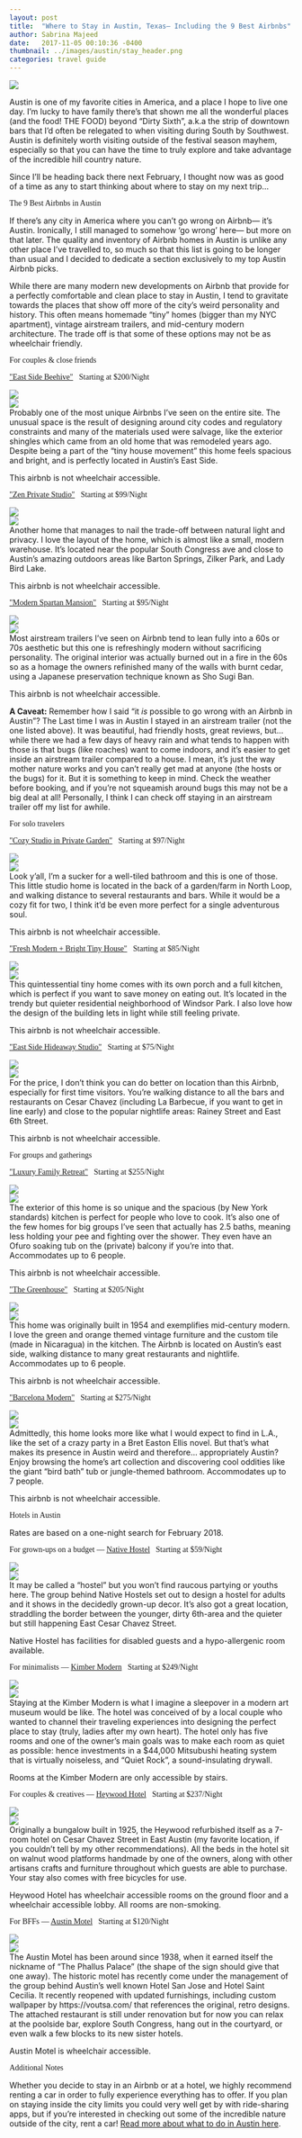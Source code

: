 ```yaml
---
layout: post
title:  "Where to Stay in Austin, Texas— Including the 9 Best Airbnbs"
author: Sabrina Majeed
date:   2017-11-05 00:10:36 -0400
thumbnail: ../images/austin/stay_header.png
categories: travel guide
---
```


![](../images/austin/stay_header.png)

Austin is one of my favorite cities in America, and a place I hope to live one day. I’m lucky to have family there’s that shown me all the wonderful places (and the food! THE FOOD) beyond “Dirty Sixth”, a.k.a the strip of downtown bars that I’d often be relegated to when visiting during South by Southwest. Austin is definitely worth visiting outside of the festival season mayhem, especially so that you can have the time to truly explore and take advantage of the incredible hill country nature.

Since I’ll be heading back there next February, I thought now was as good of a time as any to start thinking about where to stay on my next trip…

<p class="tc f2 mt5 mb2" style="font-family: 'Gilroy-ExtraBold'">The 9 Best Airbnbs in Austin</p>

<p>If there’s any city in America where you can’t go wrong on Airbnb— it’s Austin. Ironically, I still managed to somehow ‘go wrong’ here— but more on that later. The quality and inventory of Airbnb homes in Austin is unlike any other place I’ve travelled to, so much so that this list is going to be longer than usual and I decided to dedicate a section exclusively to my top Austin Airbnb picks.</p>

<p>While there are many modern new developments on Airbnb that provide for a perfectly comfortable and clean place to stay in Austin, I tend to gravitate towards the places that show off more of the city’s weird personality and history. This often means homemade “tiny” homes (bigger than my NYC apartment), vintage airstream trailers, and mid-century modern architecture. The trade off is that some of these options may not be as wheelchair friendly.</p>


<p class="tc f3 pt3 lh-title" style="font-family: 'Gilroy-ExtraBold'">For couples & close friends</p>
<p class="f4 pt3 lh-title" style="font-family: 'Gilroy-ExtraBold'"><a href="https://www.airbnb.com/rooms/5337141?wl_source=list&wl_id=87001568&role=wishlist_owner&adults=1&children=0&infants=0" target="_blank" class="link underline-hover orange">"East Side Beehive"</a><span class="f5 light-silver">&nbsp; &nbsp;Starting at $200/Night</span></p>
<div class="fl w-100 w-50-ns pr1-ns mb1 mb0-ns">
<img src="../images/austin/Beehive1.png">
</div>
<div class="fl w-100 w-50-ns pl1-ns mb3">
<img src="../images/austin/Beehive2.png">
</div>
Probably one of the most unique Airbnbs I’ve seen on the entire site. The unusual space is the result of designing around city codes and regulatory constraints and many of the materials used were salvage, like the exterior shingles which came from an old home that was remodeled years ago. Despite being a part of the “tiny house movement” this home feels spacious and bright, and is perfectly located in Austin’s East Side.
<p class="f6 i light-silver">This airbnb is not wheelchair accessible.</p>

<p class="f4 pt3 lh-title" style="font-family: 'Gilroy-ExtraBold'"><a href="https://www.airbnb.com/rooms/16157135?location=Austin%2C%20TX%2C%20United%20States&s=HUyE1DZH" target="_blank" class="link underline-hover orange">"Zen Private Studio"</a><span class="f5 light-silver">&nbsp; &nbsp;Starting at $99/Night</span></p>
<div class="fl w-100 w-50-ns pr1-ns mb1 mb0-ns">
<img src="../images/austin/Zen1.png">
</div>
<div class="fl w-100 w-50-ns pl1-ns mb3">
<img src="../images/austin/Zen2.png">
</div>
Another home that manages to nail the trade-off between natural light and privacy. I love the layout of the home, which is almost like a small, modern warehouse. It’s located near the popular South Congress ave and close to Austin’s amazing outdoors areas like Barton Springs, Zilker Park, and Lady Bird Lake.
<p class="f6 i light-silver">This airbnb is not wheelchair accessible.</p>

<p class="f4 pt3 lh-title" style="font-family: 'Gilroy-ExtraBold'"><a href="https://www.airbnb.com/rooms/5083004?location=Austin%2C%20TX%2C%20United%20States&s=HUyE1DZH" target="_blank" class="link underline-hover orange">"Modern Spartan Mansion"</a><span class="f5 light-silver">&nbsp; &nbsp;Starting at $95/Night</span></p>
<div class="fl w-100 w-50-ns pr1-ns mb1 mb0-ns">
<img src="../images/austin/Spartan1.png">
</div>
<div class="fl w-100 w-50-ns pl1-ns mb3">
<img src="../images/austin/Spartan2.png">
</div>
Most airstream trailers I’ve seen on Airbnb tend to lean fully into a 60s or 70s aesthetic but this one is refreshingly modern without sacrificing personality. The original interior was actually burned out in a fire in the 60s so as a homage the owners refinished many of the walls with burnt cedar, using a Japanese preservation technique known as Sho Sugi Ban.
<p class="f6 i light-silver">This airbnb is not wheelchair accessible.</p>
<p class="f6"><b>A Caveat:</b> Remember how I said “it <i>is</i> possible to go wrong with an Airbnb in Austin”? The Last time I was in Austin I stayed in an airstream trailer (not the one listed above). It was beautiful, had friendly hosts, great reviews, but… while there we had a few days of heavy rain and what tends to happen with those is that bugs (like roaches) want to come indoors, and it’s easier to get inside an airstream trailer compared to a house. I mean, it’s just the way mother nature works and you can’t really get mad at anyone (the hosts or the bugs) for it. But it is something to keep in mind. Check the weather before booking, and if you’re not squeamish around bugs this may not be a big deal at all! Personally, I think I can check off staying in an airstream trailer off my list for awhile.</p>

<p class="tc f3 pt4 lh-title" style="font-family: 'Gilroy-ExtraBold'">For solo travelers</p>
<p class="f4 pt3 lh-title" style="font-family: 'Gilroy-ExtraBold'"><a href="https://www.airbnb.com/rooms/15706510?location=Austin%2C%20TX%2C%20United%20States&s=HUyE1DZH" target="_blank" class="link underline-hover orange">"Cozy Studio in Private Garden"</a><span class="f5 light-silver">&nbsp; &nbsp;Starting at $97/Night</span></p>
<div class="fl w-100 w-50-ns pr1-ns mb1 mb0-ns">
<img src="../images/austin/Studio1.png">
</div>
<div class="fl w-100 w-50-ns pl1-ns mb3">
<img src="../images/austin/Studio2.png">
</div>
Look y’all, I’m a sucker for a well-tiled bathroom and this is one of those. This little studio home is located in the back of a garden/farm in North Loop, and walking distance to several restaurants and bars. While it would be a cozy fit for two, I think it’d be even more perfect for a single adventurous soul.
<p class="f6 i light-silver">This airbnb is not wheelchair accessible.</p>

<p class="f4 pt3 lh-title" style="font-family: 'Gilroy-ExtraBold'"><a href="https://www.airbnb.com/rooms/5171509?location=Austin%2C%20TX%2C%20United%20States&s=HUyE1DZH" target="_blank" class="link underline-hover orange">"Fresh Modern + Bright Tiny House"</a><span class="f5 light-silver">&nbsp; &nbsp;Starting at $85/Night</span></p>
<div class="fl w-100 w-50-ns pr1-ns mb1 mb0-ns">
<img src="../images/austin/Tinyhouse1.png">
</div>
<div class="fl w-100 w-50-ns pl1-ns mb3">
<img src="../images/austin/Tinyhouse2.png">
</div>
This quintessential tiny home comes with its own porch and a full kitchen, which is perfect if you want to save money on eating out. It’s located in the trendy but quieter residential neighborhood of Windsor Park. I also love how the design of the building lets in light while still feeling private.
<p class="f6 i light-silver">This airbnb is not wheelchair accessible.</p>

<p class="f4 pt3 lh-title" style="font-family: 'Gilroy-ExtraBold'"><a href="https://www.airbnb.com/rooms/6704541?wl_source=list&wl_id=87001568&role=wishlist_owner&adults=1&children=0&infants=0" target="_blank" class="link underline-hover orange">"East Side Hideaway Studio"</a><span class="f5 light-silver">&nbsp; &nbsp;Starting at $75/Night</span></p>
<div class="fl w-100 w-50-ns pr1-ns mb1 mb0-ns">
<img src="../images/austin/Hideaway1.png">
</div>
<div class="fl w-100 w-50-ns pl1-ns mb3">
<img src="../images/austin/Hideaway2.png">
</div>
For the price, I don’t think you can do better on location than this Airbnb, especially for first time visitors. You’re walking distance to all the bars and restaurants on Cesar Chavez (including La Barbecue, if you want to get in line early) and close to the popular nightlife areas: Rainey Street and East 6th Street.
<p class="f6 i light-silver">This airbnb is not wheelchair accessible.</p>

<p class="tc f3 pt4 lh-title" style="font-family: 'Gilroy-ExtraBold'">For groups and gatherings</p>
<p class="f4 pt3 lh-title" style="font-family: 'Gilroy-ExtraBold'"><a href="https://www.airbnb.com/rooms/14690262?location=Austin%2C%20TX%2C%20United%20States&children=0&infants=0&adults=5&guests=5&s=_Dvgl6oe" target="_blank" class="link underline-hover orange">"Luxury Family Retreat"</a><span class="f5 light-silver">&nbsp; &nbsp;Starting at $255/Night</span></p>
<div class="fl w-100 w-50-ns pr1-ns mb1 mb0-ns">
<img src="../images/austin/Family1.png">
</div>
<div class="fl w-100 w-50-ns pl1-ns mb3">
<img src="../images/austin/Family2.png">
</div>
The exterior of this home is so unique and the spacious (by New York standards) kitchen is perfect for people who love to cook. It’s also one of the few homes for big groups I’ve seen that actually has 2.5 baths, meaning less holding your pee and fighting over the shower. They even have an Ofuro soaking tub on the (private) balcony if you’re into that. Accommodates up to 6 people.
<p class="f6 i light-silver">This airbnb is not wheelchair accessible.</p>

<p class="f4 pt3 lh-title" style="font-family: 'Gilroy-ExtraBold'"><a href="https://www.airbnb.com/rooms/4351493?location=Austin%2C%20TX%2C%20United%20States&children=0&infants=0&adults=5&guests=5&s=_Dvgl6oe" target="_blank" class="link underline-hover orange">"The Greenhouse"</a><span class="f5 light-silver">&nbsp; &nbsp;Starting at $205/Night</span></p>
<div class="fl w-100 w-50-ns pr1-ns mb1 mb0-ns">
<img src="../images/austin/Greenhouse1.png">
</div>
<div class="fl w-100 w-50-ns pl1-ns mb3">
<img src="../images/austin/Greenhouse2.png">
</div>
This home was originally built in 1954 and exemplifies mid-century modern. I love the green and orange themed vintage furniture and the custom tile (made in Nicaragua) in the kitchen. The Airbnb is located on Austin’s east side, walking distance to many great restaurants and nightlife. Accommodates up to 6 people.
<p class="f6 i light-silver">This airbnb is not wheelchair accessible.</p>

<p class="f4 pt3 lh-title" style="font-family: 'Gilroy-ExtraBold'"><a href="https://www.airbnb.com/rooms/4545175?location=Austin%2C%20TX%2C%20United%20States&children=0&infants=0&adults=5&guests=5&s=_Dvgl6oe" target="_blank" class="link underline-hover orange">"Barcelona Modern"</a><span class="f5 light-silver">&nbsp; &nbsp;Starting at $275/Night</span></p>
<div class="fl w-100 w-50-ns pr1-ns mb1 mb0-ns">
<img src="../images/austin/Barcelona1.png">
</div>
<div class="fl w-100 w-50-ns pl1-ns mb3">
<img src="../images/austin/Barcelona2.png">
</div>
Admittedly, this home looks more like what I would expect to find in L.A., like the set of a crazy party in a Bret Easton Ellis novel. But that’s what makes its presence in Austin weird and therefore… appropriately Austin? Enjoy browsing the home’s art collection and discovering cool oddities like the giant “bird bath” tub or jungle-themed bathroom. Accommodates up to 7 people.
<p class="f6 i light-silver">This airbnb is not wheelchair accessible.</p>

<p class="tc f2 mt5 mb0" style="font-family: 'Gilroy-ExtraBold'">Hotels in Austin</p>
<p class="tc f6 light-silver i mb4">Rates are based on a one-night search for February 2018.</p>

<p class="f3 pt3 lh-title" style="font-family: 'Gilroy-ExtraBold'">For grown-ups on a budget — <a href="https://www.booking.com/hotel/us/native-hostels-austin.html" target="_blank" class="link underline-hover orange">Native Hostel</a><span class="f5 light-silver">&nbsp; &nbsp;Starting at $59/Night</span></p>
<div class="fl w-100 w-50-ns pr1-ns mb1 mb0-ns">
<img src="../images/austin/Native1.png">
</div>
<div class="fl w-100 w-50-ns pl1-ns mb3">
<img src="../images/austin/Native2.png">
</div>
It may be called a “hostel” but you won’t find raucous partying or youths here. The group behind Native Hostels set out to design a hostel for adults and it shows in the decidedly grown-up decor. It’s also got a great location, straddling the border between the younger, dirty 6th-area and the quieter but still happening East Cesar Chavez Street.
<p class="f6 i light-silver">Native Hostel has facilities for disabled guests and a hypo-allergenic room available.</p>

<p class="f3 pt3 lh-title" style="font-family: 'Gilroy-ExtraBold'">For minimalists — <a href="https://www.booking.com/hotel/us/kimber-modern.html" target="_blank" class="link underline-hover orange">Kimber Modern</a><span class="f5 light-silver">&nbsp; &nbsp;Starting at $249/Night</span></p>
<div class="fl w-100 w-50-ns pr1-ns mb1 mb0-ns">
<img src="../images/austin/Kimber1.png">
</div>
<div class="fl w-100 w-50-ns pl1-ns mb3">
<img src="../images/austin/Kimber2.png">
</div>
Staying at the Kimber Modern is what I imagine a sleepover in a modern art museum would be like. The hotel was conceived of by a local couple who wanted to channel their traveling experiences into designing the perfect place to stay (truly, ladies after my own heart). The hotel only has five rooms and one of the owner’s main goals was to make each room as quiet as possible: hence investments in a $44,000 Mitsubushi heating system that is virtually noiseless, and “Quiet Rock”, a sound-insulating drywall.
<p class="f6 i light-silver">Rooms at the Kimber Modern are only accessible by stairs.</p>

<p class="f3 pt3 lh-title" style="font-family: 'Gilroy-ExtraBold'">For couples & creatives — <a href="https://www.heywoodhotel.com/index.html" target="_blank" class="link underline-hover orange">Heywood Hotel</a><span class="f5 light-silver">&nbsp; &nbsp;Starting at $237/Night</span></p>
<div class="fl w-100 w-50-ns pr1-ns mb1 mb0-ns">
<img src="../images/austin/Heywood1.png">
</div>
<div class="fl w-100 w-50-ns pl1-ns mb3">
<img src="../images/austin/Heywood2.png">
</div>
Originally a bungalow built in 1925, the Heywood refurbished itself as a 7-room hotel on Cesar Chavez Street in East Austin (my favorite location, if you couldn’t tell by my other recommendations). All the beds in the hotel sit on walnut wood platforms handmade by one of the owners, along with other artisans crafts and furniture throughout which guests are able to purchase. Your stay also comes with free bicycles for use.
<p class="f6 i light-silver">Heywood Hotel has wheelchair accessible rooms on the ground floor and a wheelchair accessible lobby. All rooms are non-smoking.</p>

<p class="f3 pt3 lh-title" style="font-family: 'Gilroy-ExtraBold'">For BFFs — <a href="https://www.booking.com/hotel/us/austin-motel.html" target="_blank" class="link underline-hover orange">Austin Motel</a><span class="f5 light-silver">&nbsp; &nbsp;Starting at $120/Night</span></p>
<div class="fl w-100 w-50-ns pr1-ns mb1 mb0-ns">
<img src="../images/austin/Motel1.png">
</div>
<div class="fl w-100 w-50-ns pl1-ns mb3">
<img src="../images/austin/Motel2.png">
</div>
The Austin Motel has been around since 1938, when it earned itself the nickname of “The Phallus Palace” (the shape of the sign should give that one away). The historic motel has recently come under the management of the group behind Austin’s well known Hotel San Jose and Hotel Saint Cecilia. It recently reopened with updated furnishings, including custom wallpaper by https://voutsa.com/ that references the original, retro designs. The attached restaurant is still under renovation but for now you can relax at the poolside bar, explore South Congress, hang out in the courtyard, or even walk a few blocks to its new sister hotels.
<p class="f6 i light-silver">Austin Motel is wheelchair accessible.</p>

<div class="fl w-100 mt4 mb0">
<p class="tc f2" style="font-family: 'Gilroy-ExtraBold'">Additional Notes</p></div>
Whether you decide to stay in an Airbnb or at a hotel, we highly recommend renting a car in order to fully experience everything has to offer. If you plan on staying inside the city limits you could very well get by with ride-sharing apps, but if you’re interested in checking out some of the incredible nature outside of the city, rent a car! <a href="http://theinnbox.co/what-to-do-austin-texas">Read more about what to do in Austin here</a>.
